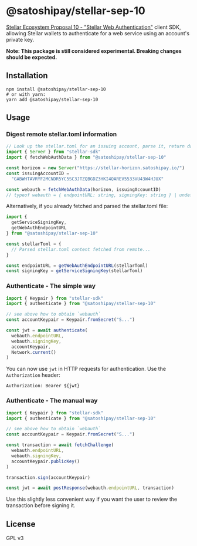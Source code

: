 # @satoshipay/stellar-sep-10

[Stellar Ecosystem Proposal 10 - "Stellar Web Authentication"](https://github.com/stellar/stellar-protocol/blob/master/ecosystem/sep-0010.md) client SDK, allowing Stellar wallets to authenticate for a web service using an account's private key.

**Note: This package is still considered experimental. Breaking changes should be expected.**

## Installation

```
npm install @satoshipay/stellar-sep-10
# or with yarn:
yarn add @satoshipay/stellar-sep-10
```

## Usage

### Digest remote stellar.toml information

```ts
// Look up the stellar.toml for an issuing account, parse it, return data
import { Server } from "stellar-sdk"
import { fetchWebAuthData } from "@satoshipay/stellar-sep-10"

const horizon = new Server("https://stellar-horizon.satoshipay.io/")
const issuingAccountID =
  "GABWHTAVRYF2MCNDR5YC5SC3JTZQBGDZ3HKI4QAREV5533VU43W4HJUX"

const webauth = fetchWebAuthData(horizon, issuingAccountID)
// typeof webauth = { endpointURL: string, signingKey: string } | undefined
```

Alternatively, if you already fetched and parsed the stellar.toml file:

```ts
import {
  getServiceSigningKey,
  getWebAuthEndpointURL
} from "@satoshipay/stellar-sep-10"

const stellarToml = {
  // Parsed stellar.toml content fetched from remote...
}

const endpointURL = getWebAuthEndpointURL(stellarToml)
const signingKey = getServiceSigningKey(stellarToml)
```

### Authenticate - The simple way

```ts
import { Keypair } from "stellar-sdk"
import { authenticate } from "@satoshipay/stellar-sep-10"

// see above how to obtain `webauth`
const accountKeypair = Keypair.fromSecret("S...")

const jwt = await authenticate(
  webauth.endpointURL,
  webauth.signingKey,
  accountKeypair,
  Network.current()
)
```

You can now use `jwt` in HTTP requests for authentication. Use the `Authorization` header:

```
Authorization: Bearer ${jwt}
```

### Authenticate - The manual way

```ts
import { Keypair } from "stellar-sdk"
import { authenticate } from "@satoshipay/stellar-sep-10"

// see above how to obtain `webauth`
const accountKeypair = Keypair.fromSecret("S...")

const transaction = await fetchChallenge(
  webauth.endpointURL,
  webauth.signingKey,
  accountKeypair.publicKey()
)

transaction.sign(accountKeypair)

const jwt = await postResponse(webauth.endpointURL, transaction)
```

Use this slightly less convenient way if you want the user to review the transaction before signing it.

## License

GPL v3
